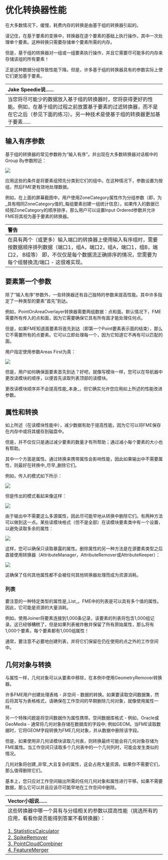 # 优化转换器性能

在大多数情况下，缓慢，耗费内存的转换是由基于组的转换器引起的。

请记住，在基于要素的变换中，转换器在逐个要素的基础上执行操作，其中一次处理单个要素。这种转换只需要存储单个要素所需的内存。

但是，基于组的转换器对一组或一组要素执行操作，并且它需要尽可能多的内存来存储该组的所有要素！

正是这种数据分组导致性能下降。但是，许多基于组的转换器具有的参数实际上使它们更加基于要素。

|  Jake Speedie说...... |
| :--- |
|  当您将尽可能少的数据放入基于组的转换器时，您将获得更好的性能。例如，在基于组的过程之前放置基于要素的过滤转换器，而不是在它之后（参见下面的练习）。另一种技术是使基于组的转换器更加基于要素...... |

## 输入有序参数

基于组的转换器的常见参数称为“输入有序”。并出现在大多数转换器对话框中的Group By参数附近：

[![](../../.gitbook/assets/img2.029.transformerperformancegroupedfeatureparam.png)](https://github.com/safesoftware/FMETraining/blob/Desktop-Advanced-2018/DesktopAdvanced2WorkspaceDesign/Images/Img2.029.TransformerPerformanceGroupedFeatureParam.png)

应用这些的条件是将要素组预先分类到它们的组中。在这种情况下，参数设置为按组，然后FME更有效地处理数据。

例如，在上面的屏幕截图中，用户使用ZoneCategory属性作为分组参数（即，为_具有相同ZoneCategory值的_每组要素创建一组统计信息）。如果传入的数据已经按ZoneCategory的顺序排序，那么用户可以设置Input Ordered参数并允许FME将其视为基于要素的转换器。

|  警告 |
| :--- |
|  在具有两个（或更多）输入端口的转换器上使用输入有序组时，需要按数据顺序排列数据（端口1，组A，端口2，组A，端口1，组B，端口2， B组等）  即，不仅仅是每个数据流正确排序的情况，您需要为每个组替换流/端口 - 这很难实现。 |

## 要素第一个参数

除了“输入有序”参数外，一些转换器还有自己独特的参数来提高性能。其中许多指定了一种类型的要素“首先”到达。

例如，PointOnAreaOverlayer转换器需要两组数据：点和面。默认情况下，FME需要所有传入的点和面，因为它需要确保它具有所有面才能处理任何点。

但是，如果FME知道面要素将首先到达（即第一个Point要素表示面的结束），那么它不需要所有的点要素。它可以立即处理每一个，因为它知道它不再有可以匹配的面。

用户指定使用参数Areas First为真：

[![](../../.gitbook/assets/img2.030.transformerperformanceneighborsfirst.png)](https://github.com/safesoftware/FMETraining/blob/Desktop-Advanced-2018/DesktopAdvanced2WorkspaceDesign/Images/Img2.030.TransformerPerformanceNeighborsFirst.png)

但是，用户如何确保面要素首先到达？好吧，就像写模块一样，您可以在导航器中更改读模块的顺序，以便首先读取列表顶部的读模块。

更改读模块顺序并不会提高性能_本身_，但它确实允许您应用如上所述的性能改进参数。

## 属性和转换

如上所述（在读模块性能中），减少数据有助于提高性能，因为它可以将FME保存在内存中或将其缓存到磁盘中。

但是，并不仅仅只是通过减少要素的数量才有所帮助；通过减小每个要素的大小也有帮助。

其中一个方面是属性。通过转换来携带属性会影响性能，因此如果输出中不需要属性，则最好在转换中_尽早_删除它们。

例如，传入的模式如下所示：

[![](../../.gitbook/assets/img2.033.transformerperformanceattrssourceschema.png)](https://github.com/safesoftware/FMETraining/blob/Desktop-Advanced-2018/DesktopAdvanced2WorkspaceDesign/Images/Img2.033.TransformerPerformanceAttrsSourceSchema.png)

但是传出的模式看起来像这样：

[![](../../.gitbook/assets/img2.034.transformerperformanceattrsdestschema.png)](https://github.com/safesoftware/FMETraining/blob/Desktop-Advanced-2018/DesktopAdvanced2WorkspaceDesign/Images/Img2.034.TransformerPerformanceAttrsDestSchema.png)

由于输出中不需要这么多源属性，因此尽可能早地从转换中删除它们。有两种方法可以做到这一点。某些读模块格式（但不是全部）在读模块要素类中有一个设置，以避免读取多余的属性：

[![](../../.gitbook/assets/img2.035.transformerperformancereadattrs.png)](https://github.com/safesoftware/FMETraining/blob/Desktop-Advanced-2018/DesktopAdvanced2WorkspaceDesign/Images/Img2.035.TransformerPerformanceReadAttrs.png)

这样，您可以确保只读取暴露的属性。删除属性的另一种方法是在源要素类型之后直接使用转换器（AttributeManager，AttributeRemover或AttributeKeeper）：

[![](../../.gitbook/assets/img2.036.transformerperformanceremovingattrs.png)](https://github.com/safesoftware/FMETraining/blob/Desktop-Advanced-2018/DesktopAdvanced2WorkspaceDesign/Images/Img2.036.TransformerPerformanceRemovingAttrs.png)

这确保了任何其他属性都不会被任何其他转换器处理而成为资源消耗。

### 列表

要注意的一种特定类型的属性是_List_。FME中的列表是可以具有多个值的属性。因此，它可能是资源的大量消耗。

例如，使用Joiner将要素连接到1,000条记录，该要素的列表将包含1,000组记录。这已经够糟糕了，但是如果列表被炸散并保留了所有原始属性，那么将有1,000个要素，每个要素都有1,000组属性！

通常，要注意不必要地创建列表，并将它们保留在仍在使用的点之外的工作空间中。

## 几何对象与转换

与属性一样，几何对象可以从要素中移除，在本例中使用GeometryRemover转换器。

许多FME用户创建处理表格 - 非空间 - 数据的转换。如果要读取空间数据集，然后将其写为表格格式，请确保在工作空间的早期删除几何对象，就像使用属性一样。

另一个特殊问题是将空间数据作为属性携带。空间数据库格式 - 例如，Oracle或GeoMedia - 通常将几何对象存储在数据库的字段中; 例如GEOM。当FME读取数据时，它将GEOM字段转换为FME几何对象，并从数据中删除该字段。

但是，如果使用非几何读模块读取几何表，则转换最终可能会将几何对象存储为FME属性。当工作空间只读取多个几何表中的一个几何列时，可能会发生类似的情况。

几何对象将创建_非常_大且复杂的属性，这会占用大量资源。如果你不需要它们，那么值得删除它们。

基本上，您只应对工作空间输出所需的任何几何对象和属性进行平移。如果不需要数据，那么它可以并且应该尽可能早地在工作空间中删除。

|  Vector小姐说...... |
| :--- |
|  这些转换器中哪一个具有与分组相关的参数以提高性能（挑选所有的应用，看看你是否能得到答案不看转换器）：<br><br>[1. StatisticsCalculator](http://52.73.3.37/fmedatastreaming/Manual/QAResponse2017.fmw?chapter=12&question=4&answer=1&DestDataset_TEXTLINE=C%3A%5CFMEOutput%5CQAResponse.html) <br>[2. SpikeRemover](http://52.73.3.37/fmedatastreaming/Manual/QAResponse2017.fmw?chapter=12&question=4&answer=2&DestDataset_TEXTLINE=C%3A%5CFMEOutput%5CQAResponse.html) <br>[3. PointCloudCombiner](http://52.73.3.37/fmedatastreaming/Manual/QAResponse2017.fmw?chapter=12&question=4&answer=3&DestDataset_TEXTLINE=C%3A%5CFMEOutput%5CQAResponse.html) <br>[4. FeatureMerger](http://52.73.3.37/fmedatastreaming/Manual/QAResponse2017.fmw?chapter=12&question=4&answer=4&DestDataset_TEXTLINE=C%3A%5CFMEOutput%5CQAResponse.html) |
